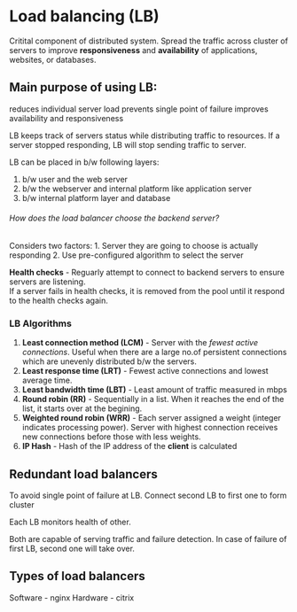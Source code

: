 # Load balancing (LB)

Critital component of distributed system.
Spread the traffic across cluster of servers to improve **responsiveness** and **availability** of applications, websites, or databases.

## Main purpose of using LB:
reduces individual server load 
prevents single point of failure
improves availability and responsiveness

LB keeps track of servers status while distributing traffic to resources.  If a server stopped responding, LB will stop sending traffic to server.

LB can be placed in b/w following layers:
1. b/w user and the web server 
2. b/w the webserver and internal platform like application server
3. b/w internal platform layer and database

###### How does the load balancer choose the backend server?
Considers two factors: 1. Server they are going to choose is actually responding 2. Use pre-configured algorithm to select the server 

**Health checks** - Reguarly attempt to connect to backend servers to ensure servers are listening. <br>
If a server fails in health checks, it is removed from the pool until it respond to the health checks again.

### LB Algorithms
1. **Least connection method (LCM)** - Server with the *fewest active connections*. Useful when there are a large no.of persistent connections which are unevenly distributed b/w the servers.
2. **Least response time (LRT)** - Fewest active connections and lowest average time.
3. **Least bandwidth time (LBT)** - Least amount of traffic measured in mbps
4. **Round robin (RR)** - Sequentially in a list. When it reaches the end of the list, it starts over at the begining.
5. **Weighted round robin (WRR)** - Each server assigned a weight (integer indicates processing power). Server with highest connection receives new connections before those with less weights.
6. **IP Hash** - Hash of the IP address of the **client** is calculated 

## Redundant load balancers 
To avoid single point of failure at LB.
Connect second LB to first one to form cluster

Each LB monitors health of other. 

Both are capable of serving traffic and failure detection. In case of failure of first LB, second one will take over.

## Types of load balancers
Software - nginx
Hardware - citrix

